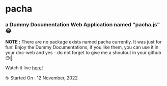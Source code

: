 # pacha
### a Dummy Documentation Web Application named "pacha.js" 😂

<b>NOTE :</b> There are no package exists named pacha currently. It was just for fun! Enjoy the Dummy Documentations, if you like them, you can use it in your doc-web and yes - do not forget to give me a shoutout in your github 😉💛


Watch it live <a target="_blank" href="https://pachajs.netlify.app/"> here!</a>

☕ Started On : 12 November, 2022
